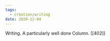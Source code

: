 ```yaml
---
tags:
  - creation/writing
date: 2020-12-04
---
```


Writing. A particularly well done Column.
[[402]]